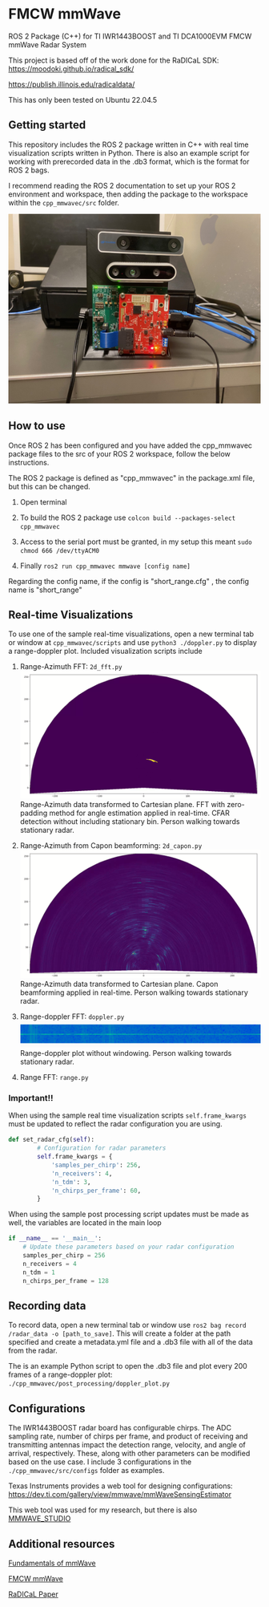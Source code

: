 # FMCW mmWave
ROS 2 Package (C++) for TI IWR1443BOOST and TI DCA1000EVM FMCW mmWave Radar System

This project is based off of the work done for the RaDICaL SDK: 
https://moodoki.github.io/radical_sdk/

https://publish.illinois.edu/radicaldata/

This has only been tested on Ubuntu 22.04.5

## Getting started
This repository includes the ROS 2 package written in C++ with real time visualization scripts written in Python. There is also an example script for working with prerecorded data in the .db3 format, which is the format for ROS 2 bags.

I recommend reading the ROS 2 documentation to set up your ROS 2 environment and workspace, then adding the package to the workspace within the `cpp_mmwavec/src` folder.

![Radar System](.\media\radar_system.jpg)

## How to use
Once ROS 2 has been configured and you have added the cpp_mmwavec package files to the src of your ROS 2 workspace, follow the below instructions.

The ROS 2 package is defined as "cpp_mmwavec" in the package.xml file, but this can be changed.

1. Open terminal

2. To build the ROS 2 package use `colcon build --packages-select cpp_mmwavec`

3. Access to the serial port must be granted, in my setup this meant `sudo chmod 666 /dev/ttyACM0`

4. Finally `ros2 run cpp_mmwavec mmwave [config name]`

Regarding the config name, if the config is "short_range.cfg" , the config name is "short_range"

## Real-time Visualizations
To use one of the sample real-time visualizations, open a new terminal tab or window at `cpp_mmwavec/scripts` and use `python3 ./doppler.py` to display a range-doppler plot. Included visualization scripts include 

1. Range-Azimuth FFT: `2d_fft.py`
![Range-Azimuth FFT Plot](.\media\fft_cfar_xy.png)
Range-Azimuth data transformed to Cartesian plane. FFT with zero-padding method for angle estimation applied in real-time. CFAR detection without including stationary bin. Person walking towards stationary radar.


2. Range-Azimuth from Capon beamforming: `2d_capon.py`
![Range-Azimuth Capon Plot](.\media\capon_all.png)
Range-Azimuth data transformed to Cartesian plane. Capon beamforming applied in real-time. Person walking towards stationary radar.

3. Range-doppler FFT: `doppler.py`
![Range-Doppler Plot](.\media\doppler_no_window.png)
Range-doppler plot without windowing. Person walking towards stationary radar.

4. Range FFT: `range.py`

### **Important!!**
When using the sample real time visualization scripts `self.frame_kwargs` must be updated to reflect the radar configuration you are using.

```python
def set_radar_cfg(self):
        # Configuration for radar parameters
        self.frame_kwargs = {
            'samples_per_chirp': 256,
            'n_receivers': 4,
            'n_tdm': 3,
            'n_chirps_per_frame': 60,
        }
```

When using the sample post processing script updates must be made as well, the variables are located in the main loop

```python
if __name__ == '__main__':
    # Update these parameters based on your radar configuration
    samples_per_chirp = 256
    n_receivers = 4
    n_tdm = 1
    n_chirps_per_frame = 128
```


## Recording data
To record data, open a new terminal tab or window use `ros2 bag record /radar_data -o [path_to_save]`. This will create a folder at the path specified and create a metadata.yml file and a .db3 file with all of the data from the radar.

The is an example Python script to open the .db3 file and plot every 200 frames of a range-doppler plot: `./cpp_mmwavec/post_processing/doppler_plot.py`

## Configurations
The IWR1443BOOST radar board has configurable chirps. The ADC sampling rate, number of chirps per frame, and product of receiving and transmitting antennas impact the detection range, velocity, and angle of arrival, respectively. These, along with other parameters can be modified based on the use case. I include 3 configurations in the `./cpp_mmwavec/src/configs` folder as examples.

Texas Instruments provides a web tool for designing configurations: https://dev.ti.com/gallery/view/mmwave/mmWaveSensingEstimator

This web tool was used for my research, but there is also  [MMWAVE_STUDIO](https://www.ti.com/tool/MMWAVE-STUDIO?utm_source=google&utm_medium=cpc&utm_campaign=epd-rap-null-58700008490712085_mmwave_studio_rsa-cpc-evm-google-ww_en_int&utm_content=mmwave_studio&ds_k=mmwave+studio&DCM=yes&gad_source=1&gclid=Cj0KCQjw05i4BhDiARIsAB_2wfCEeZliLplcd8NMhrxxFYC7qCFcHvjkdJDtNJOY4Ifm5v5MY2t_Q78aAtnXEALw_wcB&gclsrc=aw.ds#overview)

## Additional resources
[Fundamentals of mmWave](https://www.ti.com/lit/wp/spyy005a/spyy005a.pdf?ts=1727119340010&ref_url=https%253A%252F%252Fwww.google.com%252F)

[FMCW mmWave](https://www.ti.com/content/dam/videos/external-videos/zh-tw/2/3816841626001/5415203482001.mp4/subassets/mmwaveSensing-FMCW-offlineviewing_0.pdf)


[RaDICaL Paper](https://ieeexplore.ieee.org/document/9361086)